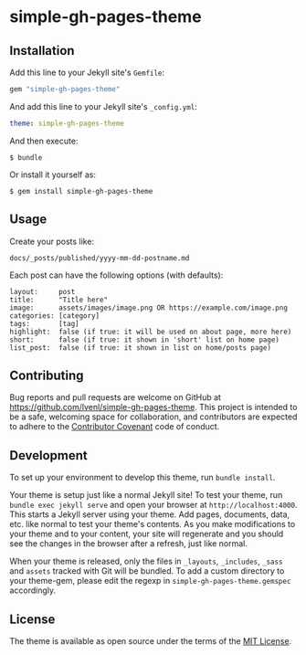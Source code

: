 # simple-gh-pages-theme


## Installation

Add this line to your Jekyll site's `Gemfile`:

```ruby
gem "simple-gh-pages-theme"
```

And add this line to your Jekyll site's `_config.yml`:

```yaml
theme: simple-gh-pages-theme
```

And then execute:

    $ bundle

Or install it yourself as:

    $ gem install simple-gh-pages-theme

## Usage

Create your posts like:
```
docs/_posts/published/yyyy-mm-dd-postname.md
```

Each post can have the following options (with defaults):

```
layout:     post
title:      "Title here"
image:      assets/images/image.png OR https://example.com/image.png
categories: [category]
tags:       [tag]
highlight:  false (if true: it will be used on about page, more here)
short:      false (if true: it shown in 'short' list on home page)
list_post:  false (if true: it shown in list on home/posts page)
```

## Contributing

Bug reports and pull requests are welcome on GitHub at https://github.com/lvenl/simple-gh-pages-theme. This project is intended to be a safe, welcoming space for collaboration, and contributors are expected to adhere to the [Contributor Covenant](https://www.contributor-covenant.org/) code of conduct.

## Development

To set up your environment to develop this theme, run `bundle install`.

Your theme is setup just like a normal Jekyll site! To test your theme, run `bundle exec jekyll serve` and open your browser at `http://localhost:4000`. This starts a Jekyll server using your theme. Add pages, documents, data, etc. like normal to test your theme's contents. As you make modifications to your theme and to your content, your site will regenerate and you should see the changes in the browser after a refresh, just like normal.

When your theme is released, only the files in `_layouts`, `_includes`, `_sass` and `assets` tracked with Git will be bundled.
To add a custom directory to your theme-gem, please edit the regexp in `simple-gh-pages-theme.gemspec` accordingly.

## License

The theme is available as open source under the terms of the [MIT License](https://opensource.org/licenses/MIT).
